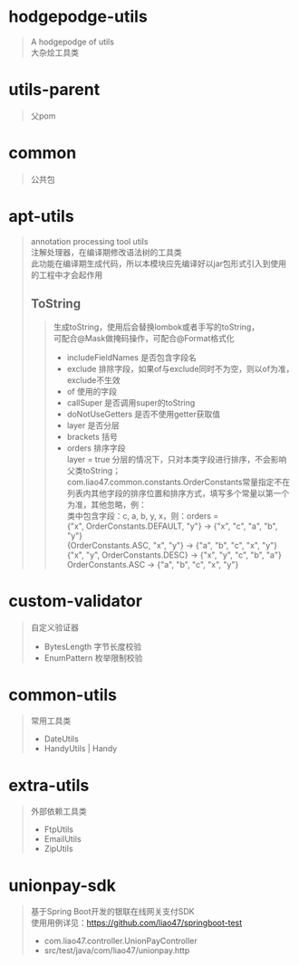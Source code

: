 # hodgepodge-utils
> A hodgepodge of utils  
> 大杂烩工具类
# utils-parent
> 父pom
# common
> 公共包
# apt-utils
> annotation processing tool utils  
> 注解处理器，在编译期修改语法树的工具类  
> 此功能在编译期生成代码，所以本模块应先编译好以jar包形式引入到使用的工程中才会起作用
> ## ToString
>> 生成toString，使用后会替换lombok或者手写的toString，  
>> 可配合@Mask做掩码操作，可配合@Format格式化
>> * includeFieldNames 是否包含字段名
>> * exclude 排除字段，如果of与exclude同时不为空，则以of为准，exclude不生效
>> * of 使用的字段
>> * callSuper 是否调用super的toString
>> * doNotUseGetters 是否不使用getter获取值
>> * layer 是否分层
>> * brackets 括号
>> * orders 排序字段  
layer = true 分层的情况下，只对本类字段进行排序，不会影响父类toString；  
com.liao47.common.constants.OrderConstants常量指定不在列表内其他字段的排序位置和排序方式，填写多个常量以第一个为准，其他忽略，例：  
类中包含字段：c, a, b, y, x，则：orders =  
{"x", OrderConstants.DEFAULT, "y"} → {"x", "c", "a", "b", "y"}  
{OrderConstants.ASC, "x", "y"} → {"a", "b", "c", "x", "y"}  
{"x", "y", OrderConstants.DESC} → {"x", "y", "c", "b", "a"}  
OrderConstants.ASC → {"a", "b", "c", "x", "y"}
# custom-validator
> 自定义验证器
> * BytesLength 字节长度校验
> * EnumPattern 枚举限制校验
# common-utils
> 常用工具类
> * DateUtils
> * HandyUtils | Handy
# extra-utils
> 外部依赖工具类
> * FtpUtils
> * EmailUtils
> * ZipUtils
# unionpay-sdk
> 基于Spring Boot开发的银联在线网关支付SDK  
> 使用用例详见：https://github.com/liao47/springboot-test  
> * com.liao47.controller.UnionPayController  
> * src/test/java/com/liao47/unionpay.http